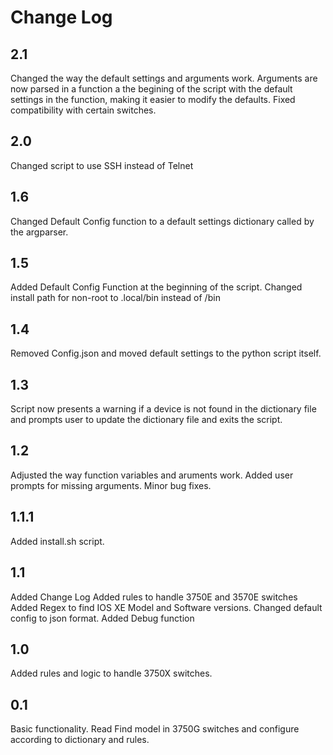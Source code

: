 # Change Log
## 2.1
Changed the way the default settings and arguments work. Arguments are now parsed in a function a the begining of the script with the default settings in the function, making it easier to modify the defaults. Fixed compatibility with certain switches.

## 2.0
Changed script to use SSH instead of Telnet

## 1.6
Changed Default Config function to a default settings dictionary called by the argparser.

## 1.5
Added Default Config Function at the beginning of the script. Changed install path for non-root to .local/bin instead of /bin

## 1.4
Removed Config.json and moved default settings to the python script itself.

## 1.3
Script now presents a warning if a device is not found in the dictionary file and prompts user to update the dictionary file and exits the script.

## 1.2
Adjusted the way function variables and aruments work.
Added user prompts for missing arguments.
Minor bug fixes.

## 1.1.1
Added install.sh script.

## 1.1
Added Change Log
Added rules to handle 3750E and 3570E switches
Added Regex to find IOS XE Model and Software versions.
Changed default config to json format.
Added Debug function

## 1.0
Added rules and logic to handle 3750X switches.

## 0.1
Basic functionality. Read Find model in 3750G switches and configure according to dictionary and rules.

